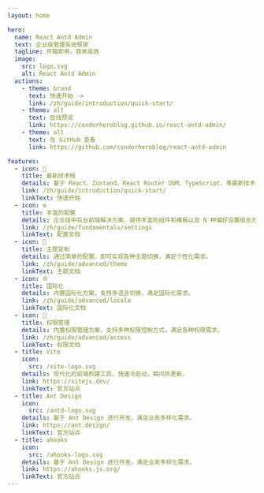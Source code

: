 ```yaml
---
layout: home

hero:
  name: React Antd Admin
  text: 企业级管理系统框架
  tagline: 开箱即用，简单高效
  image:
    src: logo.svg
    alt: React Antd Admin
  actions:
    - theme: brand
      text: 快速开始 ->
      link: /zh/guide/introduction/quick-start/
    - theme: alt
      text: 在线预览
      link: https://condorheroblog.github.io/react-antd-admin/
    - theme: alt
      text: 在 GitHub 查看
      link: https://github.com/condorheroblog/react-antd-admin

features:
  - icon: 🚀
    title: 最新技术栈
    details: 基于 React、Zustand、React Router DOM、TypeScript、等最新技术栈。
    link: /zh/guide/introduction/quick-start/
    linkText: 快速开始
  - icon: ⚙️
    title: 丰富的配置
    details: 企业级中后台前端解决方案，提供丰富的组件和模板以及 N 种偏好设置组合方案。
    link: /zh/guide/fundamentals/settings
    linkText: 配置文档
  - icon: 🎨
    title: 主题定制
    details: 通过简单的配置，即可实现各种主题切换，满足个性化需求。
    link: /zh/guide/advanced/theme
    linkText: 主题文档
  - icon: 🌐
    title: 国际化
    details: 内置国际化方案，支持多语言切换，满足国际化需求。
    link: /zh/guide/advanced/locale
    linkText: 国际化文档
  - icon: 🔐
    title: 权限管理
    details: 内置权限管理方案，支持多种权限控制方式，满足各种权限需求。
    link: /zh/guide/advanced/access
    linkText: 权限文档
  - title: Vite
    icon:
      src: /vite-logo.svg
    details: 现代化的前端构建工具，快速冷启动，瞬间热更新。
    link: https://vitejs.dev/
    linkText: 官方站点
  - title: Ant Design
    icon:
      src: /antd-logo.svg
    details: 基于 Ant Design 进行开发，满足业务多样化需求。
    link: https://ant.design/
    linkText: 官方站点
  - title: ahooks
    icon:
      src: /ahooks-logo.svg
    details: 基于 Ant Design 进行开发，满足业务多样化需求。
    link: https://ahooks.js.org/
    linkText: 官方站点
---
```


<style>
:root {
  --vp-home-hero-name-color: transparent;
  --vp-home-hero-name-background: -webkit-linear-gradient(120deg, #bd34fe 30%, #41d1ff);

  --vp-home-hero-image-background-image: linear-gradient(-45deg, #bd34fe 50%, #47caff 50%);
  --vp-home-hero-image-filter: blur(44px);
}

@media (min-width: 640px) {
  :root {
    --vp-home-hero-image-filter: blur(56px);
  }
}

@media (min-width: 960px) {
  :root {
    --vp-home-hero-image-filter: blur(68px);
  }
}
</style>
